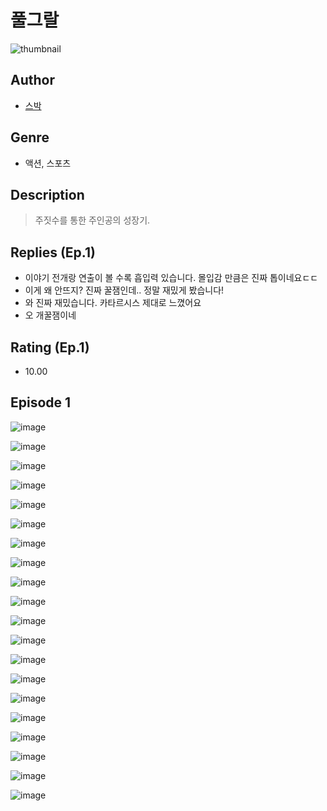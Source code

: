 # 풀그랄
![thumbnail](https://image-comic.pstatic.net/user_contents_data/challenge_comic/2023/05/24/309733/upload_7377514339401688375_480x623.jpeg)

## Author
- [스박](https://comic.naver.com/artistTitle?id=309733)

## Genre
- 액션, 스포츠

## Description
> 주짓수를 통한 주인공의 성장기.

## Replies (Ep.1)
- 이야기 전개랑 연출이 볼 수록 흡입력 있습니다. 몰입감 만큼은 진짜 톱이네요ㄷㄷ
- 이게 왜 안뜨지? 진짜 꿀잼인데.. 정말 재밌게 봤습니다!
- 와 진짜 재밌습니다. 카타르시스 제대로 느꼈어요
- 오 개꿀잼이네

## Rating (Ep.1)
- 10.00

## Episode 1
![image](https://image-comic.pstatic.net/user_contents_data/challenge_comic/2023/05/23/309733/upload_3761967151958732853.jpeg)

![image](https://image-comic.pstatic.net/user_contents_data/challenge_comic/2023/05/23/309733/upload_3834026961344608611.jpeg)

![image](https://image-comic.pstatic.net/user_contents_data/challenge_comic/2023/05/23/309733/upload_3691040074884200240.jpeg)

![image](https://image-comic.pstatic.net/user_contents_data/challenge_comic/2023/05/23/309733/upload_3545512924114412851.jpeg)

![image](https://image-comic.pstatic.net/user_contents_data/challenge_comic/2023/05/23/309733/upload_3703755921809761592.jpeg)

![image](https://image-comic.pstatic.net/user_contents_data/challenge_comic/2023/05/23/309733/upload_3546920290371331124.jpeg)

![image](https://image-comic.pstatic.net/user_contents_data/challenge_comic/2023/05/23/309733/upload_7233965412628838713.jpeg)

![image](https://image-comic.pstatic.net/user_contents_data/challenge_comic/2023/05/23/309733/upload_7003160338480181817.jpeg)

![image](https://image-comic.pstatic.net/user_contents_data/challenge_comic/2023/05/23/309733/upload_3618696387957580390.jpeg)

![image](https://image-comic.pstatic.net/user_contents_data/challenge_comic/2023/05/23/309733/upload_3763097659496620593.jpeg)

![image](https://image-comic.pstatic.net/user_contents_data/challenge_comic/2023/05/23/309733/upload_7016952802055370289.jpeg)

![image](https://image-comic.pstatic.net/user_contents_data/challenge_comic/2023/05/23/309733/upload_7017562811982636600.jpeg)

![image](https://image-comic.pstatic.net/user_contents_data/challenge_comic/2023/05/23/309733/upload_7365185502668272437.jpeg)

![image](https://image-comic.pstatic.net/user_contents_data/challenge_comic/2023/05/23/309733/upload_3834596715384758834.jpeg)

![image](https://image-comic.pstatic.net/user_contents_data/challenge_comic/2023/05/23/309733/upload_3703700727101012019.jpeg)

![image](https://image-comic.pstatic.net/user_contents_data/challenge_comic/2023/05/23/309733/upload_3545234923816433463.jpeg)

![image](https://image-comic.pstatic.net/user_contents_data/challenge_comic/2023/05/23/309733/upload_3558188086371889456.jpeg)

![image](https://image-comic.pstatic.net/user_contents_data/challenge_comic/2023/05/23/309733/upload_7003150422155212899.jpeg)

![image](https://image-comic.pstatic.net/user_contents_data/challenge_comic/2023/05/23/309733/upload_4062587945266394209.jpeg)

![image](https://image-comic.pstatic.net/user_contents_data/challenge_comic/2023/05/23/309733/upload_3919883628160891193.jpeg)
